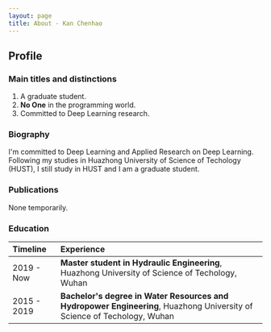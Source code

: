 ```yaml
---
layout: page
title: About - Kan Chenhao
---
```


## Profile

### Main titles and distinctions

1.  A graduate student.
1.  **No One** in the programming world.
1.  Committed to Deep Learning research.

### Biography

I'm committed to Deep Learning and Applied Research on Deep Learning. Following my studies in Huazhong University of Science of Techology (HUST), I still study in HUST and I am a graduate student.

### Publications
None temporarily.

### Education

| Timeline       | Experience                                                                                                              |
|:----------------|:------------------------------------------------------------------------------------------------------------------------|
| 2019 - Now      | **Master student in Hydraulic Engineering**, Huazhong University of Science of Techology, Wuhan                         |
| 2015 - 2019     | **Bachelor's degree in Water Resources and Hydropower Engineering**, Huazhong University of Science of Techology, Wuhan |
